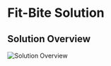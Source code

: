 # Fit-Bite Solution

## Solution Overview
![Solution Overview](https://raw.githubusercontent.com/maniSbindra/devOpsBot/master/solution%20overview/DevBot.jpg "Solution Overview")